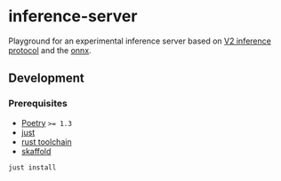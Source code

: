 # inference-server

Playground for an experimental inference server based on [V2 inference protocol][v2] and the [onnx][onnx].

## Development

### Prerequisites

- [Poetry](https://python-poetry.org/) `>= 1.3`
- [just](https://just.systems/)
- [rust toolchain](https://www.rust-lang.org/tools/install)
- [skaffold](https://skaffold.dev)

```sh
just install
```

[v2]: https://kserve.github.io/website/modelserving/inference_api/#grpc
[onnx]: https://onnx.ai/
